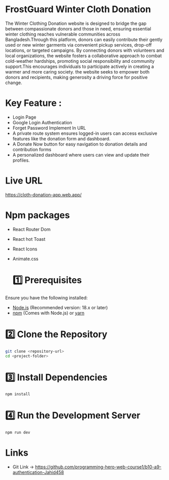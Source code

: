 
# FrostGuard Winter Cloth Donation 


The Winter Clothing Donation website is designed to bridge the gap between compassionate donors and those in need, ensuring essential winter clothing reaches vulnerable communities across Bangladesh.Through this platform, donors can easily contribute their gently used or new winter garments via convenient pickup services, drop-off locations, or targeted campaigns. By connecting donors with volunteers and local organizations, the website fosters a collaborative approach to combat cold-weather hardships, promoting social responsibility and community support.This encourages individuals to participate actively in creating a warmer and more caring society. the website seeks to empower both donors and recipients, making generosity a driving force for positive change.

# Key Feature :
- Login Page
- Google Login Authentication
- Forget Password Implement In URL
- A private route system ensures logged-in users can access exclusive features like the donation form and dashboard.
- A Donate Now button for easy navigation to donation details and contribution forms
- A personalized dashboard where users can view and update their profiles.

# Live URL 
https://cloth-donation-app.web.app/

# Npm packages
* React Router Dom
* React hot Toast
* React Icons
* Animate.css

  # 1️⃣ Prerequisites
Ensure you have the following installed:
- [Node.js](https://nodejs.org/) (Recommended version: 18.x or later)
- [npm](https://www.npmjs.com/) (Comes with Node.js) or [yarn](https://yarnpkg.com/)

# 2️⃣ Clone the Repository
```sh
git clone <repository-url>
cd <project-folder>
```


# 3️⃣ Install Dependencies
```sh
npm install
```
# 4️⃣ Run the Development Server
```sh
npm run dev
```

# Links
 - Git Link -> https://github.com/programming-hero-web-course1/b10-a9-authentication-Jahid458

